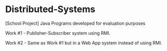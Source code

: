 # Distributed-Systems
[School Project] Java Programs developed for evaluation purposes

Work #1 - Publisher-Subscriber system using RMI.

Work #2 - Same as Work #1 but in a Web App system instead of using RMI.
